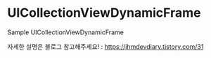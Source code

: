 # UICollectionViewDynamicFrame
Sample UICollectionViewDynamicFrame

자세한 설명은 블로그 참고해주세요!
: https://jhmdevdiary.tistory.com/31
